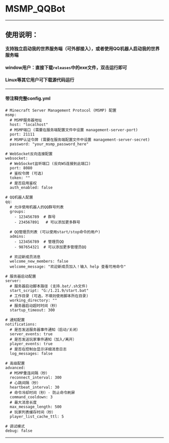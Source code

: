 # MSMP_QQBot

----------------------------------------------------------------------------------------------------------

## 使用说明：
#### 支持独立启动我的世界服务端（可外部接入），或者使用QQ机器人启动我的世界服务端
#### window用户：直接下载`releases`中的exe文件，双击运行即可  
#### Linux等其它用户可下载源代码运行  

----------------------------------------------------------------------------------------------------------

#### 带注释完整config.yml

```
# Minecraft Server Management Protocol (MSMP) 配置
msmp:
  # MSMP服务器地址
  host: "localhost"
  # MSMP端口 (需要在服务端配置文件中设置 management-server-port)
  port: 21111
  # MSMP认证令牌 (需要在服务端配置文件中设置 management-server-secret)
  password: "your_msmp_password_here"

# WebSocket反向连接配置
websocket:
  # WebSocket监听端口 (反向WS连接到此端口)
  port: 8080
  # 鉴权令牌 (可选)
  token: ""
  # 是否启用鉴权
  auth_enabled: false

# QQ机器人配置
qq:
  # 允许使用机器人的QQ群号列表
  groups:
    - 123456789  # 群号
    - 234567891   # 可以添加更多群号

  # QQ管理员列表 (可以使用start/stop命令的用户)
  admins:
    - 123456789  # 管理员QQ
    - 987654321  # 可以添加更多管理员QQ

  # 欢迎新成员消息
  welcome_new_members: false
  welcome_message: "欢迎新成员加入！输入 help 查看可用命令"

# 服务器启动配置
server:
  # 服务器启动脚本路径 (支持.bat/.sh文件)
  start_script: "G:/1.21.9/start.bat"
  # 工作目录 (可选，不填则使用脚本所在目录)
  working_directory: ""
  # 服务器启动超时时间（秒）
  startup_timeout: 300

# 通知配置
notifications:
  # 是否发送服务器事件通知（启动/关闭）
  server_events: true
  # 是否发送玩家事件通知（加入/离开）
  player_events: true
  # 是否在控制台显示详细消息日志
  log_messages: false

# 高级配置
advanced:
  # MSMP重连间隔（秒）
  reconnect_interval: 300
  # 心跳间隔（秒）
  heartbeat_interval: 30
  # 命令冷却时间（秒）- 防止命令刷屏
  command_cooldown: 3
  # 最大消息长度
  max_message_length: 500
  # 玩家列表缓存时间（秒）
  player_list_cache_ttl: 5

# 调试模式
debug: false
```

----------------------------------------------------------------------------------------------------------
